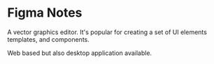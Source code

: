 # Figma Notes

A vector graphics editor. It's popular for creating a set of UI elements templates, and components.

Web based but also desktop application available.